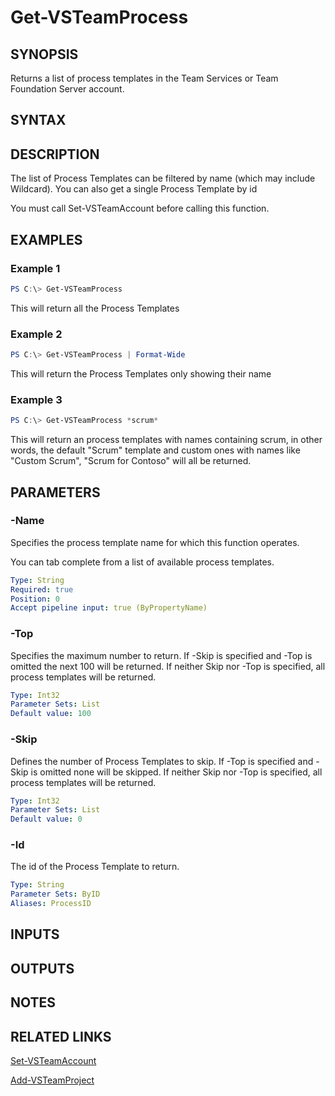 


# Get-VSTeamProcess

## SYNOPSIS

Returns a list of process templates in the Team Services or Team Foundation Server account.

## SYNTAX

## DESCRIPTION

The list of Process Templates can be filtered by name  (which may include Wildcard). You can also get a single Process Template by id

You must call Set-VSTeamAccount before calling this function.

## EXAMPLES

### Example 1

```PowerShell
PS C:\> Get-VSTeamProcess
```

This will return all the Process Templates

### Example 2

```PowerShell
PS C:\> Get-VSTeamProcess | Format-Wide
```

This will return the Process Templates only showing their name

### Example 3

```PowerShell
PS C:\> Get-VSTeamProcess *scrum*
```

This will return an process templates with names containing scrum,
in other words, the default "Scrum" template and custom ones with
names like "Custom Scrum", "Scrum for Contoso" will all be returned.

## PARAMETERS

### -Name

Specifies the process template name for which this function operates.

You can tab complete from a list of available process templates.

```yaml
Type: String
Required: true
Position: 0
Accept pipeline input: true (ByPropertyName)
```

### -Top

Specifies the maximum number to return.
If -Skip is specified and -Top is omitted the next 100 will be returned.
If neither Skip nor -Top is specified, all process templates will be returned.

```yaml
Type: Int32
Parameter Sets: List
Default value: 100
```

### -Skip

Defines the number of Process Templates to skip.
If -Top is specified and -Skip is omitted none will be skipped.
If neither Skip nor -Top is specified, all process templates will be returned.

```yaml
Type: Int32
Parameter Sets: List
Default value: 0
```

### -Id

The id of the Process Template to return.

```yaml
Type: String
Parameter Sets: ByID
Aliases: ProcessID
```

## INPUTS

## OUTPUTS

## NOTES

## RELATED LINKS

[Set-VSTeamAccount](Set-VSTeamAccount.md)

[Add-VSTeamProject](Add-VSTeamProject.md)

